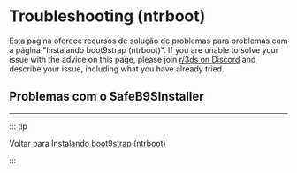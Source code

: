 # Troubleshooting (ntrboot)

Esta página oferece recursos de solução de problemas para problemas com a página "Instalando boot9strap (ntrboot)". If you are unable to solve your issue with the advice on this page, please join [r/3ds on Discord](https://discord.gg/3ds) and describe your issue, including what you have already tried.

## Problemas com o SafeB9SInstaller

<!--@include: ./_include/troubleshooting-sb9si-firm.md -->

<!--@include: ./_include/troubleshooting-sb9si-common.md -->

<!--@include: ./_include/troubleshooting-get-help-common.md -->

---

::: tip

Voltar para [Instalando boot9strap (ntrboot)](installing-boot9strap-\(ntrboot\))

:::

<!--@include: ./_include/troubleshooting-return.md -->
